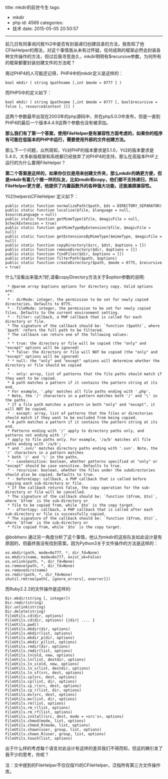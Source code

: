 title: mkdir的前世今生
tags:
  - mkdir
  - php
id: 4569
categories:
  - 技术
date: 2015-05-05 20:50:57
---

前几日有同事询问我Yii2中是否有封装递归创建目录的方法，我告知了他CFileHelper的用法，对这个事情我从未有过怀疑，任何成熟的框架必然会封装各种文件操作的方法，但过后我寻思良久，mkdir明明有$recursive参数，为何所有的框架都要封装创建文件的方法呢？

用过PHP4的人可能还记得，PHP4中的mkdir定义是这样的：
``` 
bool mkdir ( string $pathname [,int $mode = 0777 ] )
```
而PHP5中的定义如下：
```
bool mkdir ( string $pathname [,int $mode = 0777 [, bool$recursive = false [, resource$context ]]] )
```
这两个参数最早出现在2003年的php源码中，并在php5.0.0中发布，但是一直到PHP4的最后一个版本4.4.9这两个参数也没有被添加。

**那么我们有了第一个答案，使用FileHelper是有兼容性方面考虑的，如果你的程序有可能在低版本的PHP中运行，需要使用外部的文件创建方法。**

那么下一个问题，众所周知，Yii对PHP的版本要求是5.1.0，Yii2的版本要求是5.4.0，大多新版框架和系统都已经放弃了对PHP4的支持，那么在高版本PHP上运行的为什么要用FileHelper？

**第二个答案是这样的，如果你仅仅是用来创建文件夹，那么mkdir的确更方便，但是mkdir有着几个猪一样的队友，比如rmdir和copy，他们都不支持递归，所以FileHelper更方便，他提供了内置函数外的各种强大功能，还能兼顾兼容性。**

Yii2\helpers\CFileHelper 定义如下：

```
public static function normalizePath($path, $ds = DIRECTORY_SEPARATOR)
public static function localize($file, $language = null, $sourceLanguage = null)
public static function getMimeType($file, $magicFile = null, $checkExtension = true)
public static function getMimeTypeByExtension($file, $magicFile = null)
public static function getExtensionsByMimeType($mimeType, $magicFile = null)
public static function copyDirectory($src, $dst, $options = [])
public static function removeDirectory($dir, $options = [])
public static function findFiles($dir, $options = [])
public static function filterPath($path, $options)
public static function createDirectory($path, $mode = 0775, $recursive = true)
```

什么?没看出来强大?好,请看copyDirectory方法关于$option参数的说明:

```
 * @param array $options options for directory copy. Valid options are:
 *
 * - dirMode: integer, the permission to be set for newly copied directories. Defaults to 0775.
 * - fileMode: integer, the permission to be set for newly copied files. Defaults to the current environment setting.
 * - filter: callback, a PHP callback that is called for each directory or file.
 * The signature of the callback should be: `function ($path)`, where `$path` refers the full path to be filtered.
 * The callback can return one of the following values:
 *
 * * true: the directory or file will be copied (the "only" and "except" options will be ignored)
 * * false: the directory or file will NOT be copied (the "only" and "except" options will be ignored)
 * * null: the "only" and "except" options will determine whether the directory or file should be copied
 *
 * - only: array, list of patterns that the file paths should match if they want to be copied.
 * A path matches a pattern if it contains the pattern string at its end.
 * For example, '.php' matches all file paths ending with '.php'.
 * Note, the '/' characters in a pattern matches both '/' and '\' in the paths.
 * If a file path matches a pattern in both "only" and "except", it will NOT be copied.
 * - except: array, list of patterns that the files or directories should match if they want to be excluded from being copied.
 * A path matches a pattern if it contains the pattern string at its end.
 * Patterns ending with '/' apply to directory paths only, and patterns not ending with '/'
 * apply to file paths only. For example, '/a/b' matches all file paths ending with '/a/b';
 * and '.svn/' matches directory paths ending with '.svn'. Note, the '/' characters in a pattern matches
 * both '/' and '\' in the paths.
 * - caseSensitive: boolean, whether patterns specified at "only" or "except" should be case sensitive. Defaults to true.
 * - recursive: boolean, whether the files under the subdirectories should also be copied. Defaults to true.
 * - beforeCopy: callback, a PHP callback that is called before copying each sub-directory or file.
 * If the callback returns false, the copy operation for the sub-directory or file will be cancelled.
 * The signature of the callback should be: `function ($from, $to)`, where `$from` is the sub-directory or
 * file to be copied from, while `$to` is the copy target.
 * - afterCopy: callback, a PHP callback that is called after each sub-directory or file is successfully copied.
 * The signature of the callback should be: `function ($from, $to)`, where `$from` is the sub-directory or
 * file copied from, while `$to` is the copy target.
```

@bobhero 通过另一角度分析了这个事情，他认为mkdir的这些队友如此设计是有原因的，但最终我没有找到答案。因为Python3关于文件操作的方法是这样的：

```
os.mkdir(path, mode=0o777, *, dir_fd=None)
os.mkdirs(name, mode=0o777, exist_ok=False)
os.unlink(path, *, dir_fd=None) 
os.remove(path, *, dir_fd=None)
os.removedirs(name)
os.rmdir(path, *, dir_fd=None)
shutil.rmtree(path[, ignore_errors[, onerror]])
```

而Ruby2.2.2的文件操作是这样的:

```
Dir.mkdir(string [, integer])
Dir.rmdir(string)
Dir.unlink(string)
Dir.delete(string)
FileUtils.cd(dir, options)
FileUtils.cd(dir, options) {|dir| .... }
FileUtils.pwd()
FileUtils.mkdir(dir, options)
FileUtils.mkdir(list, options)
FileUtils.mkdir_p(dir, options)
FileUtils.mkdir_p(list, options) 
FileUtils.rmdir(dir, options) 
FileUtils.rmdir(list, options)
FileUtils.ln(old, new, options)
FileUtils.ln(list, destdir, options) 
FileUtils.ln_s(old, new, options)
FileUtils.ln_s(list, destdir, options) 
FileUtils.ln_sf(src, dest, options) 
FileUtils.cp(src, dest, options) 
FileUtils.cp(list, dir, options) 
FileUtils.cp_r(src, dest, options)
FileUtils.cp_r(list, dir, options) 
FileUtils.mv(src, dest, options)
FileUtils.mv(list, dir, options) 
FileUtils.rm(list, options)
FileUtils.rm_r(list, options) 
FileUtils.rm_rf(list, options)
FileUtils.install(src, dest, mode = <src's>, options) 
FileUtils.chmod(mode, list, options) 
FileUtils.chmod_R(mode, list, options)
FileUtils.chown(user, group, list, options)
FileUtils.chown_R(user, group, list, options) 
FileUtils.touch(list, options)
```

出于什么样的考虑每个语言对此设计有这样的差异我们不得而知，但这的确引发了我不少的思考，你呢？

注：文中提到的FileHelper不仅仅指Yii的CFileHelper，泛指所有第三方文件操作库。
